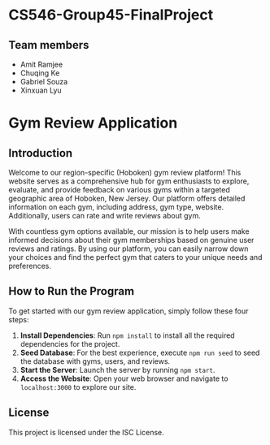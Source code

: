 # CS546-Group45-FinalProject
## Team members
- Amit Ramjee
- Chuqing Ke
- Gabriel Souza
- Xinxuan Lyu

# Gym Review Application

## Introduction

Welcome to our region-specific (Hoboken) gym review platform! This website serves as a comprehensive hub for gym enthusiasts to explore, evaluate, and provide feedback on various gyms within a targeted geographic area of Hoboken, New Jersey. Our platform offers detailed information on each gym, including address, gym type, website. Additionally, users can rate and write reviews about gym.

With countless gym options available, our mission is to help users make informed decisions about their gym memberships based on genuine user reviews and ratings. By using our platform, you can easily narrow down your choices and find the perfect gym that caters to your unique needs and preferences.

## How to Run the Program

To get started with our gym review application, simply follow these four steps:

1. **Install Dependencies**: Run `npm install` to install all the required dependencies for the project.
2. **Seed Database**: For the best experience, execute `npm run seed` to seed the database with gyms, users, and reviews.
3. **Start the Server**: Launch the server by running `npm start`.
4. **Access the Website**: Open your web browser and navigate to `localhost:3000` to explore our site.

## License

This project is licensed under the ISC License.
